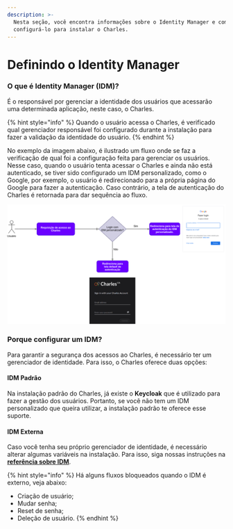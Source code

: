 ```yaml
---
description: >-
  Nesta seção, você encontra informações sobre o Identity Manager e como
  configurá-lo para instalar o Charles.
---
```


# Definindo o Identity Manager

### O que é Identity Manager \(IDM\)?

É o responsável por gerenciar a identidade dos usuários que acessarão uma determinada aplicação, neste caso, o Charles.

{% hint style="info" %}
Quando o usuário acessa o Charles, é verificado qual gerenciador responsável foi configurado durante a instalação para fazer a validação da identidade do usuário. 
{% endhint %}

No exemplo da imagem abaixo, é ilustrado um fluxo onde se faz a verificação de qual foi a configuração feita para gerenciar os usuários. Nesse caso, quando o usuário tenta acessar o Charles e ainda não está autenticado, se tiver sido configurado um IDM personalizado, como o Google, por exemplo, o usuário é redirecionado para a própria página do Google para fazer a autenticação. Caso contrário, a tela de autenticação do Charles é retornada para dar sequência ao fluxo.

![](../../.gitbook/assets/untitled-diagram-1-.png)

### Porque configurar um IDM?

Para garantir a segurança dos acessos ao Charles, é necessário ter um gerenciador de identidade. Para isso, o Charles oferece duas opções:

#### IDM Padrão

Na instalação padrão do Charles, já existe o **Keycloak** que é utilizado para fazer a gestão dos usuários. Portanto, se você não tem um IDM personalizado que queira utilizar, a instalação padrão te oferece esse suporte.

#### IDM Externa

Caso você tenha seu próprio gerenciador de identidade, é necessário alterar algumas variáveis na instalação. Para isso, siga nossas instruções na [**referência sobre IDM**](../../referencia/identity-manager.md).

{% hint style="info" %}
Há alguns fluxos bloqueados quando o IDM é externo, veja abaixo: 

* Criação de usuário;
* Mudar senha;
* Reset de senha; 
* Deleção de usuário. 
{% endhint %}

